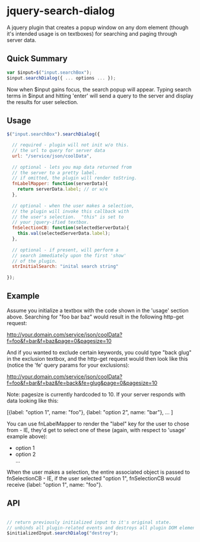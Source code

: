 jquery-search-dialog
====================

A jquery plugin that creates a popup window on any dom element (though it's intended usage is on textboxes) for searching and paging through server data.

Quick Summary
-------------
```javascript
var $input=$("input.searchBox");
$input.searchDialog({ ... options ... });
```

Now when $input gains focus, the search popup will appear. Typing search terms in $input and hitting 'enter' will send a query to the server and display the results for user selection.

Usage
-----
```javascript
$("input.searchBox").searchDialog({

  // required - plugin will not init w/o this.
  // the url to query for server data
  url: "/service/json/coolData", 
  
  // optional - lets you map data returned from
  // the server to a pretty label.
  // if omitted, the plugin will render toString.
  fnLabelMapper: function(serverData){
    return serverData.label; // or w/e
  },
  
  // optional - when the user makes a selection,
  // the plugin will invoke this callback with
  // the user's selection.  "this" is set to
  // your jquery-ified textbox.
  fnSelectionCB: function(selectedServerData){
    this.val(selectedServerData.label);
  },
  
  // optional - if present, will perform a
  // search immediately upon the first 'show'
  // of the plugin.
  strInitialSearch: "inital search string"
  
});
```

Example
-------
Assume you initialize a textbox with the code shown in the 'usage' section above.  Searching for "foo bar baz" would result in the following http-get request:

http://your.domain.com/service/json/coolData?f=foo&f=bar&f=baz&page=0&pagesize=10

And if you wanted to exclude certain keywords, you could type "back glug" in the exclusion textbox, and the http-get request would then look like this (notice the 'fe' query params for your exclusions):

http://your.domain.com/service/json/coolData?f=foo&f=bar&f=baz&fe=back&fe=glug&page=0&pagesize=10

Note: pagesize is currently hardcoded to 10.  If your server responds with data looking like this:

[{label: "option 1", name: "foo"}, {label: "option 2", name: "bar"}, ... ]

You can use fnLabelMapper to render the "label" key for the user to chose from - IE, they'd get to select one of these (again, with respect to 'usage' example above):

<ul><li>option 1</li><li>option 2</li>...</ul>

When the user makes a selection, the entire associated object is passed to fnSelectionCB - IE, if the user selected "option 1", fnSelectionCB would receive {label: "option 1", name: "foo"}.

API
---
```javascript

// return previously initialized input to it's original state.
// unbinds all plugin-related events and destroys all plugin DOM elements.
$initializedInput.searchDialog("destroy");
```
